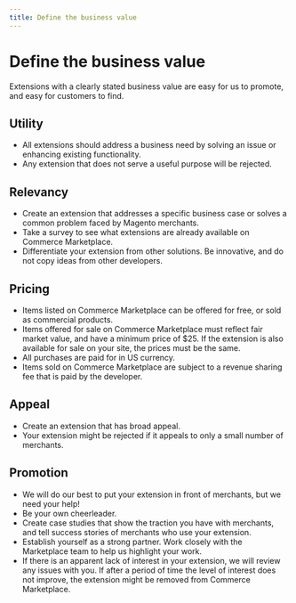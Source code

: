 ```yaml
---
title: Define the business value
---
```


# Define the business value

Extensions with a clearly stated business value are easy for us to promote, and easy for customers to find.

## Utility

-  All extensions should address a business need by solving an issue or enhancing existing functionality.
-  Any extension that does not serve a useful purpose will be rejected.

## Relevancy

-  Create an extension that addresses a specific business case or solves a common problem faced by Magento merchants.
-  Take a survey to see what extensions are already available on Commerce Marketplace.
-  Differentiate your extension from other solutions. Be innovative, and do not copy ideas from other developers.

## Pricing

-  Items listed on Commerce Marketplace can be offered for free, or sold as commercial products.
-  Items offered for sale on Commerce Marketplace must reflect fair market value, and have a minimum price of $25. If the extension is also available for sale on your site, the prices must be the same.
-  All purchases are paid for in US currency.
-  Items sold on Commerce Marketplace are subject to a revenue sharing fee that is paid by the developer.

## Appeal

-  Create an extension that has broad appeal.
-  Your extension might be rejected if it appeals to only a small number of merchants.

## Promotion

-  We will do our best to put your extension in front of merchants, but we need your help!
-  Be your own cheerleader.
-  Create case studies that show the traction you have with merchants, and tell success stories of merchants who use your extension.
-  Establish yourself as a strong partner. Work closely with the Marketplace team to help us highlight your work.
-  If there is an apparent lack of interest in your extension, we will review any issues with you. If after a period of time the level of interest does not improve, the extension might be removed from Commerce Marketplace.
